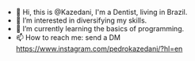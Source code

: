 - 👋 Hi, this is @Kazedani, I'm a Dentist, living in Brazil.
- 👀 I’m interested in diversifying my skills.
- 🌱 I’m currently learning the basics of programming.
- 📫 How to reach me: send a DM https://www.instagram.com/pedrokazedani/?hl=en
<!---
Kazedani/Kazedani is a ✨ special ✨ repository because its `README.md` (this file) appears on your GitHub profile.
You can click the Preview link to take a look at your changes.
--->
